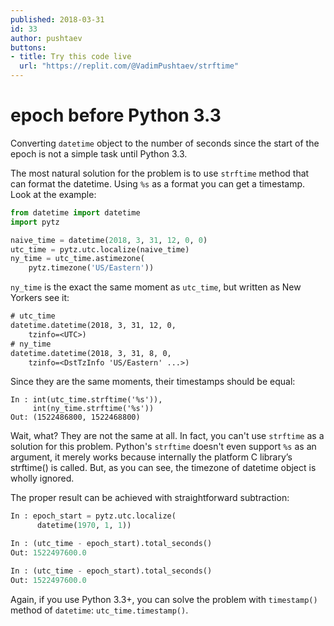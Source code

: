 ```yaml
---
published: 2018-03-31
id: 33
author: pushtaev
buttons:
- title: Try this code live
  url: "https://replit.com/@VadimPushtaev/strftime"
---
```


# epoch before Python 3.3

Converting `datetime` object to the number of seconds since the start of the epoch
is not a simple task until Python 3.3.

The most natural solution for the problem is to use `strftime` method
that can format the datetime. Using `%s` as a format you can get a timestamp.
Look at the example:

```python {hide}
from datetime import datetime
import pytz
```

```python {continue}
naive_time = datetime(2018, 3, 31, 12, 0, 0)
utc_time = pytz.utc.localize(naive_time)
ny_time = utc_time.astimezone(
    pytz.timezone('US/Eastern'))
```

`ny_time` is the exact the same moment as `utc_time`,
but written as New Yorkers see it:

```txt
# utc_time
datetime.datetime(2018, 3, 31, 12, 0,
    tzinfo=<UTC>)
# ny_time
datetime.datetime(2018, 3, 31, 8, 0,
    tzinfo=<DstTzInfo 'US/Eastern' ...>)
```

Since they are the same moments, their timestamps should be equal:

```ipython {continue} {no-run} {# doesn't work on Windows #}
In : int(utc_time.strftime('%s')),
     int(ny_time.strftime('%s'))
Out: (1522486800, 1522468800)
```

Wait, what? They are not the same at all.
In fact, you can't use `strftime` as a solution for this problem.
Python's `strftime` doesn't even support `%s` as an argument,
it merely works because internally the platform C library’s strftime() is called.
But, as you can see, the timezone of datetime object is wholly ignored.

The proper result can be achieved with straightforward subtraction:

```python {continue}
In : epoch_start = pytz.utc.localize(
      datetime(1970, 1, 1))

In : (utc_time - epoch_start).total_seconds()
Out: 1522497600.0

In : (utc_time - epoch_start).total_seconds()
Out: 1522497600.0
```

Again, if you use Python 3.3+, you can solve the problem
with `timestamp()` method of `datetime`: `utc_time.timestamp()`.
